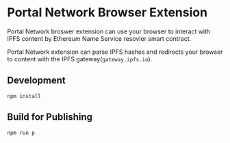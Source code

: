 # Portal Network Browser Extension

Portal Network broswer extension can use your browser to interact with IPFS content by Ethereum Name Service resovler smart contract.
  
Portal Network extension can parse IPFS hashes and redirects your browser to content with the IPFS gateway(`gateway.ipfs.io`).

## Development 
```
npm install
```

## Build for Publishing
```
npm run p
```
